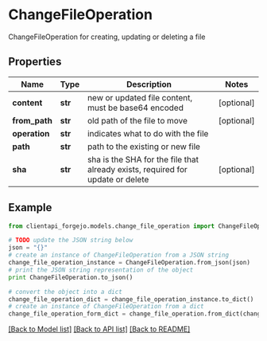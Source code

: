 # ChangeFileOperation

ChangeFileOperation for creating, updating or deleting a file

## Properties
Name | Type | Description | Notes
------------ | ------------- | ------------- | -------------
**content** | **str** | new or updated file content, must be base64 encoded | [optional] 
**from_path** | **str** | old path of the file to move | [optional] 
**operation** | **str** | indicates what to do with the file | 
**path** | **str** | path to the existing or new file | 
**sha** | **str** | sha is the SHA for the file that already exists, required for update or delete | [optional] 

## Example

```python
from clientapi_forgejo.models.change_file_operation import ChangeFileOperation

# TODO update the JSON string below
json = "{}"
# create an instance of ChangeFileOperation from a JSON string
change_file_operation_instance = ChangeFileOperation.from_json(json)
# print the JSON string representation of the object
print ChangeFileOperation.to_json()

# convert the object into a dict
change_file_operation_dict = change_file_operation_instance.to_dict()
# create an instance of ChangeFileOperation from a dict
change_file_operation_form_dict = change_file_operation.from_dict(change_file_operation_dict)
```
[[Back to Model list]](../README.md#documentation-for-models) [[Back to API list]](../README.md#documentation-for-api-endpoints) [[Back to README]](../README.md)



